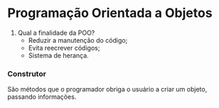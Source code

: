 # Programação Orientada a Objetos

1. Qual a finalidade da POO? 
    - Reduzir a manutenção do código; 
    - Evita reecrever códigos;
    - Sistema de herança. <br>

### Construtor
São métodos que o programador obriga o usuário a criar um objeto, passando informações.